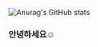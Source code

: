 <!-- 마크다운 태그
# Hi there 👋
## Hi there 👋
### Hi there 👋
#### Hi there 👋

> 들여쓰기1
>   > 들여쓰기2
>   >   > 들여쓰기3

* 들여쓰기1
  * 들여쓰기2
    * 들여쓰기3

+ 들여쓰기1
  + 들여쓰기2
    + 들여쓰기3
    
- 들여쓰기1
  - 들여쓰기2
    - 들여쓰기3    

* 들여쓰기1
  + 들여쓰기2
    - 들여쓰기3 
<pre>
<code>
```java
public class Test1 {
  public static void main(String[] args) {
    sysout.out.println("안녕하세요");
  }
}
```
</code>
</pre>

**Jisu1877/Jisu1877** is a ✨ _special_ ✨ repository because its `README.md` (this file) appears on your GitHub profile.

Here are some ideas to get you started:

- 🔭 I’m currently working on ...
- 🌱 I’m currently learning ...
- 👯 I’m looking to collaborate on ...
- 🤔 I’m looking for help with ...
- 💬 Ask me about ...
- 📫 How to reach me: ...
- 😄 Pronouns: ...
- ⚡ Fun fact: ...


<hr>
<h2>안녕하세요</h2>
<ul>
 <li>사과</li>
 <li>배</li>
 <li>바나나</li>
</ul>
<hr>

<h2>어디로 갈까요?</h2>
<p>
 <a href="http://www.naver.com">네이버</a>
 <a href="https://turn-butterfly.tistory.com">블로그</a><br>
 
 <img src="http://49.142.157.251:9090/javagreenS_ljs/data/item/220708205132_1.jpg"/>
</p>

<img src="https://img.shields.io/badge/이지수-000000?style=badge&logo=JavaScript&logoColor=F7DF1E"/>
<img src="https://img.shields.io/badge/이지수-000000?style=for-thebadge&logo=JavaScript&logoColor=F7DF1E"/>
<img src="https://img.shields.io/badge/이지수-000000?style=plastic&logo=JavaScript&logoColor=F7DF1E"/>
<img src="https://img.shields.io/badge/이지수-000000?style=flat&logo=JavaScript&logoColor=F7DF1E"/>
<img src="https://img.shields.io/badge/이지수-000000?style=flat-square&logo=Burton&logoColor=F7DF1E"/>
<img src="https://img.shields.io/badge/이지수-000000?style=social&logo=Burton&logoColor=F7DF1E"/>
 -->
<!-- 깃허브 상태(스탭-step) 등록하기  dark, radical, merko, gruvbox, tokyonight, onedark, cobalt, synthwave, highcontrast, dracula
-->
<!-- ![Anurag's GitHub stats](https://github-readme-stats.vercel.app/api?username=사용자ID&show_icons=true&theme=radical) -->
![Anurag's GitHub stats](https://github-readme-stats.vercel.app/api?username=jisu1877&show_icons=true&theme=highcontrast)

<h3>안녕하세요☺️</h3>
